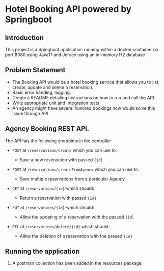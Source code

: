# Hotel Booking API powered by Springboot

## Introduction
This project is a Spingboot application running within a docker container on port 8080 using Java17 and Jersey using an in-memory H2 database

## Problem Statement

- The Booking API would be a hotel booking service that allows you to list, create, update and delete a reservation.
- Basic error handing, logging.
- Create a README detailing instructions on how to run and call the API.
- Write appropriate unit and Integration tests
- An agency might have several hundred bookings how would solve this issue through API

## Agency Booking REST API.

The API has the following endpoints in the controller

- `POST` at `/reservations/create` which you can use to:
    - Save a new reservation with passed `{id}`
  

- `POST` at `/reservations/createFromAgency` which you can use to:
    - Save multiple reservations from a particular Agency


- `GET` at `/reservations/{id}` which should:
    - Return a reservation with passed `{id}`


- `PUT` at `/reservations/{id}` which should:
    - Allow the updating of a reservation with the passed `{id}`


- `DEL` at `/reservations/delete/{id}` which should:
    - Allow the deletion of a reservation with the passed `{id}`



## Running the application

1. A postman collection has been added in the resources package.
 

